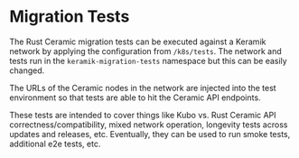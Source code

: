 # Migration Tests

The Rust Ceramic migration tests can be executed against a Keramik network by applying the configuration from
`/k8s/tests`. The network and tests run in the `keramik-migration-tests` namespace but this can be easily changed.

The URLs of the Ceramic nodes in the network are injected into the test environment so that tests are able to hit the
Ceramic API endpoints.

These tests are intended to cover things like Kubo vs. Rust Ceramic API correctness/compatibility, mixed network
operation, longevity tests across updates and releases, etc. Eventually, they can be used to run smoke tests, additional
e2e tests, etc.
